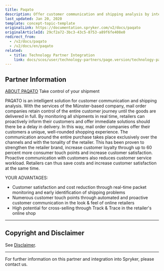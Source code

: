 ```yaml
---
title: Paqato
description: Offer customer communication and shipping analysis by integrating Paqato into the Spryker Commerce OS.
last_updated: Jan 20, 2020
template: concept-topic-template
originalLink: https://documentation.spryker.com/v2/docs/paqato
originalArticleId: 29cf2a72-3bc3-43c5-8753-a89f6fe408e0
redirect_from:
  - /v2/docs/paqato
  - /v2/docs/en/paqato
related:
  - title: Technology Partner Integration
    link: docs/scos/user/technology-partners/page.version/technology-partners.html
---
```


## Partner Information
[ABOUT PAQATO](https://www.paqato.com/)
Take control of your shipment

PAQATO is an intelligent solution for customer communication and shipping analysis. With the services of the Münster-based company, mail order companies retain control of the entire customer journey until the goods are delivered in full. By monitoring all shipments in real time, retailers can proactively inform their customers and offer immediate solutions should there be a delay in delivery. In this way, mail order companies offer their customers a unique, well-rounded shopping experience. The communication around the entire purchase takes place exclusively over the channels and with the tonality of the retailer. This has been proven to strengthen the retailer brand, increase customer loyalty through up to 60 percent more consumer touch points and increase customer satisfaction. Proactive communication with customers also reduces customer service workload. Retailers can thus save costs and increase customer satisfaction at the same time.

YOUR ADVANTAGES:

* Customer satisfaction and cost reduction through real-time packet monitoring and early identification of shipping problems
* Numerous customer touch points through automated and proactive customer communication in the look & feel of online retailers
* High potential for cross-selling through Track & Trace in the retailer's online shop

---

## Copyright and Disclaimer

See [Disclaimer](https://github.com/spryker/spryker-documentation).

---
For further information on this partner and integration into Spryker, please contact us.

<div class="hubspot-forms hubspot-forms--docs">
<div class="hubspot-form" id="hubspot-partners-1">
            <div class="script-embed" data-code="
                                            hbspt.forms.create({
				                                portalId: '2770802',
				                                formId: '163e11fb-e833-4638-86ae-a2ca4b929a41',
              	                                onFormReady: function() {
              		                                const hbsptInit = new CustomEvent('hbsptInit', {bubbles: true});
              		                                document.querySelector('#hubspot-partners-1').dispatchEvent(hbsptInit);
              	                                }
				                            });
            "></div>
</div>
</div>
